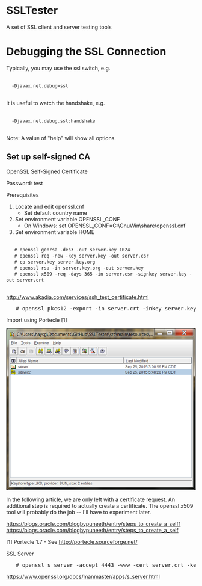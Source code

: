 # SSLTester
A set of SSL client and server testing tools

# Debugging the SSL Connection

Typically, you may use the ssl switch, e.g.

<pre>
  <code>
  -Djavax.net.debug=ssl
  </code>
</pre>

It is useful to watch the handshake, e.g.

<pre>
  <code>
  -Djavax.net.debug.ssl:handshake
  </code>
</pre>

Note: A value of "help" will show all options.

## Set up self-signed CA

OpenSSL Self-Signed Certificate

Password: test

Prerequisites

1. Locate and edit openssl.cnf
   - Set default country name
2. Set environment variable OPENSSL_CONF
   - On Windows: set OPENSSL_CONF=C:\GnuWin\share\openssl.cnf
3. Set environment variable HOME

<pre>
   <code>
   # openssl genrsa -des3 -out server.key 1024
   # openssl req -new -key server.key -out server.csr
   # cp server.key server.key.org
   # openssl rsa -in server.key.org -out server.key
   # openssl x509 -req -days 365 -in server.csr -signkey server.key -out server.crt
   </code>
</pre>

http://www.akadia.com/services/ssh_test_certificate.html

<pre>
   # openssl pkcs12 -export -in server.crt -inkey server.key -out server.p12 -name server
</pre>

Import using Portecle [1]

![Portecle](images/Portecle1.7.png?raw=true "Portecle 1.7")

In the following article, we are only left with a certificate request. An additional step is required to actually create a certificate. The openssl x509 tool will probably do the job -- I'll have to experiment later.

https://blogs.oracle.com/blogbypuneeth/entry/steps_to_create_a_self1
https://blogs.oracle.com/blogbypuneeth/entry/steps_to_create_a_self

[1] Portecle 1.7 - See http://portecle.sourceforge.net/


SSL Server

<pre>
   # openssl s_server -accept 4443 -www -cert server.crt -key server.key
</pre>

https://www.openssl.org/docs/manmaster/apps/s_server.html

